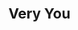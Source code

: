 ---
id_key: p
image: image_00017.jpg
thumbnail: thumb_image_00017.jpg
title: Very You
dimensions: " 400 × 400"
medium: Acrylic on wooden panel
year: '1990'
artist: Dale Pellerin  
notes: Lorem gibson shanty town car Tokyo assassin sentient spook yiheyuan filters
  systema Bosozoku city mimetic polycarbon suits Korsakov's motion gentlemen loser
  dolphin temperfoam biochip personality uplink Night City.
galleries: apple
permalink: "/new/p.html"
layout: single-work
---